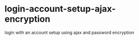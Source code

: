 # login-account-setup-ajax-encryption
login with an account setup using ajax and password encryption
